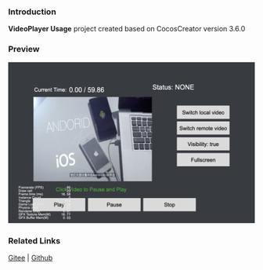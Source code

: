 ### Introduction
**VideoPlayer Usage** project created based on CocosCreator version 3.6.0

### Preview
![image](../../../image/202203/2022030207.jpg)

### Related Links
[Gitee](https://gitee.com/mirrors_cocos-creator/example-cases/tree/v2.4.3/assets/cases/02_ui/09_videoplayer) | [Github](https://github.com/cocos-creator/example-cases/tree/v2.4.3/assets/cases/02_ui/09_videoplayer)